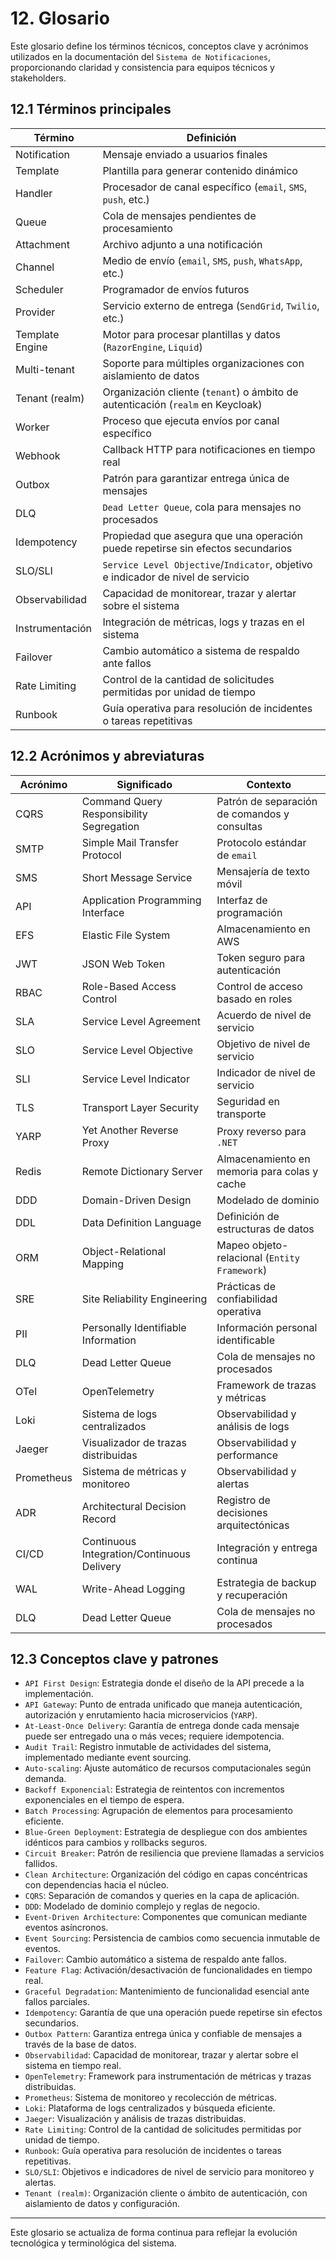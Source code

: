 # 12. Glosario

Este glosario define los términos técnicos, conceptos clave y acrónimos utilizados en la documentación del `Sistema de Notificaciones`, proporcionando claridad y consistencia para equipos técnicos y stakeholders.

## 12.1 Términos principales

| Término           | Definición                                                      |
|-------------------|-----------------------------------------------------------------|
| Notification      | Mensaje enviado a usuarios finales                              |
| Template          | Plantilla para generar contenido dinámico                       |
| Handler           | Procesador de canal específico (`email`, `SMS`, `push`, etc.)   |
| Queue             | Cola de mensajes pendientes de procesamiento                    |
| Attachment        | Archivo adjunto a una notificación                              |
| Channel           | Medio de envío (`email`, `SMS`, `push`, `WhatsApp`, etc.)       |
| Scheduler         | Programador de envíos futuros                                   |
| Provider          | Servicio externo de entrega (`SendGrid`, `Twilio`, etc.)        |
| Template Engine   | Motor para procesar plantillas y datos (`RazorEngine`, `Liquid`)|
| Multi-tenant      | Soporte para múltiples organizaciones con aislamiento de datos   |
| Tenant (realm)    | Organización cliente (`tenant`) o ámbito de autenticación (`realm` en Keycloak) |
| Worker            | Proceso que ejecuta envíos por canal específico                 |
| Webhook           | Callback HTTP para notificaciones en tiempo real                |
| Outbox            | Patrón para garantizar entrega única de mensajes                |
| DLQ               | `Dead Letter Queue`, cola para mensajes no procesados           |
| Idempotency       | Propiedad que asegura que una operación puede repetirse sin efectos secundarios |
| SLO/SLI           | `Service Level Objective`/`Indicator`, objetivo e indicador de nivel de servicio |
| Observabilidad    | Capacidad de monitorear, trazar y alertar sobre el sistema      |
| Instrumentación   | Integración de métricas, logs y trazas en el sistema            |
| Failover          | Cambio automático a sistema de respaldo ante fallos             |
| Rate Limiting     | Control de la cantidad de solicitudes permitidas por unidad de tiempo |
| Runbook           | Guía operativa para resolución de incidentes o tareas repetitivas|

## 12.2 Acrónimos y abreviaturas

| Acrónimo | Significado                        | Contexto                                      |
|----------|------------------------------------|-----------------------------------------------|
| CQRS     | Command Query Responsibility Segregation | Patrón de separación de comandos y consultas |
| SMTP     | Simple Mail Transfer Protocol      | Protocolo estándar de `email`                 |
| SMS      | Short Message Service              | Mensajería de texto móvil                     |
| API      | Application Programming Interface  | Interfaz de programación                      |
| EFS      | Elastic File System                | Almacenamiento en AWS                         |
| JWT      | JSON Web Token                     | Token seguro para autenticación               |
| RBAC     | Role-Based Access Control          | Control de acceso basado en roles             |
| SLA      | Service Level Agreement            | Acuerdo de nivel de servicio                  |
| SLO      | Service Level Objective            | Objetivo de nivel de servicio                 |
| SLI      | Service Level Indicator            | Indicador de nivel de servicio                |
| TLS      | Transport Layer Security           | Seguridad en transporte                       |
| YARP     | Yet Another Reverse Proxy          | Proxy reverso para `.NET`                     |
| Redis    | Remote Dictionary Server           | Almacenamiento en memoria para colas y cache  |
| DDD      | Domain-Driven Design               | Modelado de dominio                           |
| DDL      | Data Definition Language           | Definición de estructuras de datos            |
| ORM      | Object-Relational Mapping          | Mapeo objeto-relacional (`Entity Framework`)  |
| SRE      | Site Reliability Engineering       | Prácticas de confiabilidad operativa          |
| PII      | Personally Identifiable Information| Información personal identificable            |
| DLQ      | Dead Letter Queue                  | Cola de mensajes no procesados                |
| OTel     | OpenTelemetry                      | Framework de trazas y métricas                |
| Loki     | Sistema de logs centralizados      | Observabilidad y análisis de logs             |
| Jaeger   | Visualizador de trazas distribuidas| Observabilidad y performance                  |
| Prometheus| Sistema de métricas y monitoreo   | Observabilidad y alertas                      |
| ADR      | Architectural Decision Record      | Registro de decisiones arquitectónicas        |
| CI/CD    | Continuous Integration/Continuous Delivery | Integración y entrega continua        |
| WAL      | Write-Ahead Logging                | Estrategia de backup y recuperación           |
| DLQ      | Dead Letter Queue                  | Cola de mensajes no procesados                |

## 12.3 Conceptos clave y patrones

- `API First Design`: Estrategia donde el diseño de la API precede a la implementación.
- `API Gateway`: Punto de entrada unificado que maneja autenticación, autorización y enrutamiento hacia microservicios (`YARP`).
- `At-Least-Once Delivery`: Garantía de entrega donde cada mensaje puede ser entregado una o más veces; requiere idempotencia.
- `Audit Trail`: Registro inmutable de actividades del sistema, implementado mediante event sourcing.
- `Auto-scaling`: Ajuste automático de recursos computacionales según demanda.
- `Backoff Exponencial`: Estrategia de reintentos con incrementos exponenciales en el tiempo de espera.
- `Batch Processing`: Agrupación de elementos para procesamiento eficiente.
- `Blue-Green Deployment`: Estrategia de despliegue con dos ambientes idénticos para cambios y rollbacks seguros.
- `Circuit Breaker`: Patrón de resiliencia que previene llamadas a servicios fallidos.
- `Clean Architecture`: Organización del código en capas concéntricas con dependencias hacia el núcleo.
- `CQRS`: Separación de comandos y queries en la capa de aplicación.
- `DDD`: Modelado de dominio complejo y reglas de negocio.
- `Event-Driven Architecture`: Componentes que comunican mediante eventos asíncronos.
- `Event Sourcing`: Persistencia de cambios como secuencia inmutable de eventos.
- `Failover`: Cambio automático a sistema de respaldo ante fallos.
- `Feature Flag`: Activación/desactivación de funcionalidades en tiempo real.
- `Graceful Degradation`: Mantenimiento de funcionalidad esencial ante fallos parciales.
- `Idempotency`: Garantía de que una operación puede repetirse sin efectos secundarios.
- `Outbox Pattern`: Garantiza entrega única y confiable de mensajes a través de la base de datos.
- `Observabilidad`: Capacidad de monitorear, trazar y alertar sobre el sistema en tiempo real.
- `OpenTelemetry`: Framework para instrumentación de métricas y trazas distribuidas.
- `Prometheus`: Sistema de monitoreo y recolección de métricas.
- `Loki`: Plataforma de logs centralizados y búsqueda eficiente.
- `Jaeger`: Visualización y análisis de trazas distribuidas.
- `Rate Limiting`: Control de la cantidad de solicitudes permitidas por unidad de tiempo.
- `Runbook`: Guía operativa para resolución de incidentes o tareas repetitivas.
- `SLO/SLI`: Objetivos e indicadores de nivel de servicio para monitoreo y alertas.
- `Tenant (realm)`: Organización cliente o ámbito de autenticación, con aislamiento de datos y configuración.

---

Este glosario se actualiza de forma continua para reflejar la evolución tecnológica y terminológica del sistema.

